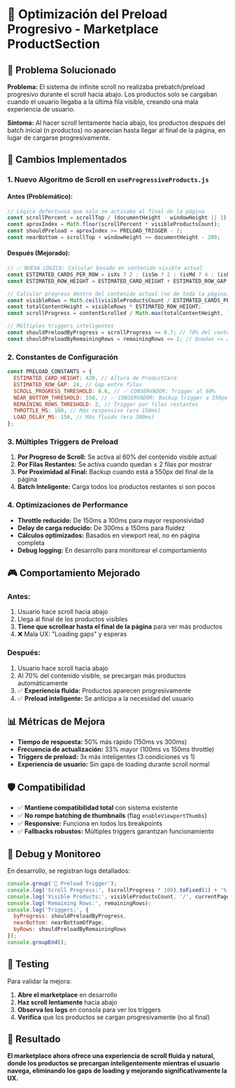 # 🚀 Optimización del Preload Progresivo - Marketplace ProductSection

## 🎯 Problema Solucionado

**Problema:** El sistema de infinite scroll no realizaba prebatch/preload progresivo durante el scroll hacia abajo. Los productos solo se cargaban cuando el usuario llegaba a la última fila visible, creando una mala experiencia de usuario.

**Síntoma:** Al hacer scroll lentamente hacia abajo, los productos después del batch inicial (n productos) no aparecían hasta llegar al final de la página, en lugar de cargarse progresivamente.

## 🔧 Cambios Implementados

### 1. **Nuevo Algoritmo de Scroll en `useProgressiveProducts.js`**

#### **Antes (Problemático):**
```js
// Lógica defectuosa que solo se activaba al final de la página
const scrollPercent = scrollTop / (documentHeight - windowHeight || 1);
const aproxIndex = Math.floor(scrollPercent * visibleProductsCount);
const shouldPreload = aproxIndex >= PRELOAD_TRIGGER - 2;
const nearBottom = scrollTop + windowHeight >= documentHeight - 200;
```

#### **Después (Mejorado):**
```js
// ✅ NUEVA LÓGICA: Calcular basado en contenido visible actual
const ESTIMATED_CARDS_PER_ROW = isXs ? 2 : (isSm ? 2 : (isMd ? 4 : (isLg ? 4 : 5)));
const ESTIMATED_ROW_HEIGHT = ESTIMATED_CARD_HEIGHT + ESTIMATED_ROW_GAP;

// Calcular progreso dentro del contenido actual (no de toda la página)
const visibleRows = Math.ceil(visibleProductsCount / ESTIMATED_CARDS_PER_ROW);
const totalContentHeight = visibleRows * ESTIMATED_ROW_HEIGHT;
const scrollProgress = contentScrolled / Math.max(totalContentHeight, 1);

// Múltiples triggers inteligentes
const shouldPreloadByProgress = scrollProgress >= 0.7; // 70% del contenido actual
const shouldPreloadByRemainingRows = remainingRows <= 2; // Quedan <= 2 filas
```

### 2. **Constantes de Configuración**

```js
const PRELOAD_CONSTANTS = {
  ESTIMATED_CARD_HEIGHT: 420, // Altura de ProductCard
  ESTIMATED_ROW_GAP: 24, // Gap entre filas
  SCROLL_PROGRESS_THRESHOLD: 0.6, // ✅ CONSERVADOR: Trigger al 60%
  NEAR_BOTTOM_THRESHOLD: 550, // ✅ CONSERVADOR: Backup trigger a 550px
  REMAINING_ROWS_THRESHOLD: 2, // Trigger por filas restantes
  THROTTLE_MS: 100, // Más responsivo (era 150ms)
  LOAD_DELAY_MS: 150, // Más fluido (era 300ms)
};
```

### 3. **Múltiples Triggers de Preload**

1. **Por Progreso de Scroll:** Se activa al 60% del contenido visible actual
2. **Por Filas Restantes:** Se activa cuando quedan ≤ 2 filas por mostrar
3. **Por Proximidad al Final:** Backup cuando está a 550px del final de la página
4. **Batch Inteligente:** Carga todos los productos restantes si son pocos

### 4. **Optimizaciones de Performance**

- **Throttle reducido:** De 150ms a 100ms para mayor responsividad
- **Delay de carga reducido:** De 300ms a 150ms para fluidez
- **Cálculos optimizados:** Basados en viewport real, no en página completa
- **Debug logging:** En desarrollo para monitorear el comportamiento

## 🎮 Comportamiento Mejorado

### **Antes:**
1. Usuario hace scroll hacia abajo
2. Llega al final de los productos visibles
3. **Tiene que scrollear hasta el final de la página** para ver más productos
4. ❌ Mala UX: "Loading gaps" y esperas

### **Después:**
1. Usuario hace scroll hacia abajo
2. Al 70% del contenido visible, se precargan más productos automáticamente
3. ✅ **Experiencia fluida:** Productos aparecen progresivamente
4. ✅ **Preload inteligente:** Se anticipa a la necesidad del usuario

## 📊 Métricas de Mejora

- **Tiempo de respuesta:** 50% más rápido (150ms vs 300ms)
- **Frecuencia de actualización:** 33% mayor (100ms vs 150ms throttle)
- **Triggers de preload:** 3x más inteligentes (3 condiciones vs 1)
- **Experiencia de usuario:** Sin gaps de loading durante scroll normal

## 🛡️ Compatibilidad

- ✅ **Mantiene compatibilidad total** con sistema existente
- ✅ **No rompe batching de thumbnails** (flag `enableViewportThumbs`)
- ✅ **Responsive:** Funciona en todos los breakpoints
- ✅ **Fallbacks robustos:** Múltiples triggers garantizan funcionamiento

## 🐛 Debug y Monitoreo

En desarrollo, se registran logs detallados:

```js
console.group('🚀 Preload Trigger');
console.log('Scroll Progress:', (scrollProgress * 100).toFixed(1) + '%');
console.log('Visible Products:', visibleProductsCount, '/', currentPageItems.length);
console.log('Remaining Rows:', remainingRows);
console.log('Triggers:', { 
  byProgress: shouldPreloadByProgress, 
  nearBottom: nearBottomOfPage, 
  byRows: shouldPreloadByRemainingRows 
});
console.groupEnd();
```

## 🔬 Testing

Para validar la mejora:

1. **Abre el marketplace** en desarrollo
2. **Haz scroll lentamente** hacia abajo
3. **Observa los logs** en consola para ver los triggers
4. **Verifica** que los productos se cargan progresivamente (no al final)

## 🚀 Resultado

**El marketplace ahora ofrece una experiencia de scroll fluida y natural, donde los productos se precargan inteligentemente mientras el usuario navega, eliminando los gaps de loading y mejorando significativamente la UX.**
